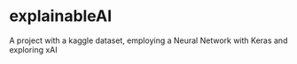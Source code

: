 # explainableAI
A project with a kaggle dataset, employing a Neural Network with Keras and exploring xAI
